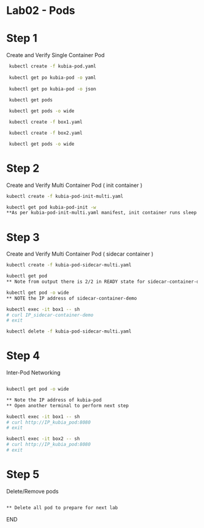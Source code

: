 #  Lab02 - Pods 

# Step 1 
Create and Verify Single Container Pod 

```sh
 kubectl create -f kubia-pod.yaml
 
 kubectl get po kubia-pod -o yaml
 
 kubectl get po kubia-pod -o json
 
 kubectl get pods

 kubectl get pods -o wide

 kubectl create -f box1.yaml

 kubectl create -f box2.yaml

 kubectl get pods -o wide
```

# Step 2 
Create and Verify Multi Container Pod ( init container )

```sh
kubectl create -f kubia-pod-init-multi.yaml

kubectl get pod kubia-pod-init -w
**As per kubia-pod-init-multi.yaml manifest, init container runs sleep command for 90 second, after 90 Second, the main container will start
```

# Step 3 
Create and Verify Multi Container Pod ( sidecar container )

```sh
kubectl create -f kubia-pod-sidecar-multi.yaml

kubectl get pod
** Note from output there is 2/2 in READY state for sidecar-container-demo

kubectl get pod -o wide
** NOTE the IP address of sidecar-container-demo 

kubectl exec -it box1 -- sh 
# curl IP_sidecar-container-demo 
# exit 

kubectl delete -f kubia-pod-sidecar-multi.yaml
```

# Step 4 
Inter-Pod Networking  

```sh

kubectl get pod -o wide 

** Note the IP address of kubia-pod 
** Open another terminal to perform next step 

kubectl exec -it box1 -- sh 
# curl http://IP_kubia_pod:8080
# exit 

kubectl exec -it box2 -- sh 
# curl http://IP_kubia_pod:8080
# exit 

```
# Step 5
Delete/Remove pods

```sh

** Delete all pod to prepare for next lab

```


END